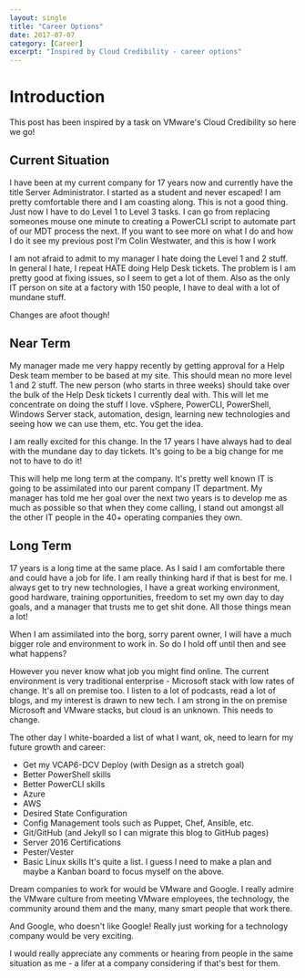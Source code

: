 ```yaml
---
layout: single
title: "Career Options"
date: 2017-07-07
category: [Career]
excerpt: "Inspired by Cloud Credibility - career options"
---
```

# Introduction
This post has been inspired by a task on VMware's Cloud Credibility so here we go!

## Current Situation
I have been at my current company for 17 years now and currently have the title Server Administrator.  I started as a student and never escaped! I am pretty comfortable there and I am coasting along.  This is not a good thing. Just now I have to do Level 1 to Level 3 tasks.  I can go from replacing someones mouse one minute to creating a PowerCLI script to automate part of our MDT process the next. If you want to see more on what I do and how I do it see my previous post I'm Colin Westwater, and this is how I work

I am not afraid to admit to my manager I hate doing the Level 1 and 2 stuff.  In general I hate, I repeat HATE doing Help Desk tickets.  The problem is I am pretty good at fixing issues, so I seem to get a lot of them.  Also as the only IT person on site at a factory with 150 people, I have to deal with a lot of mundane stuff.

Changes are afoot though!

## Near Term
My manager made me very happy recently by getting approval for a Help Desk team member to be based at my site.  This should mean no more level 1 and 2 stuff. The new person (who starts in three weeks) should take over the bulk of the Help Desk tickets I currently deal with.  This will let me concentrate on doing the stuff I love. vSphere, PowerCLI, PowerShell, Windows Server stack, automation, design, learning new technologies and seeing how we can use them, etc.  You get the idea.

I am really excited for this change.  In the 17 years I have always had to deal with the mundane day to day tickets.  It's going to be a big change for me not to have to do it!

This will help me long term at the company.  It's pretty well known IT is going to be assimilated into our parent company IT department. My manager has told me her goal over the next two years is to develop me as much as possible so that when they come calling, I stand out amongst all the other IT people in the 40+ operating companies they own.

## Long Term
17 years is a long time at the same place. As I said I am comfortable there and could have a job for life.  I am really thinking hard if that is best for me. I always get to try new technologies, I have a great working environment, good hardware, training opportunities, freedom to set my own day to day goals, and a manager that trusts me to get shit done.  All those things mean a lot!

When I am assimilated into the borg, sorry parent owner, I will have a much bigger role and environment to work in. So do I hold off until then and see what happens?

However you never know what job you might find online. The current environment is very traditional  enterprise - Microsoft stack with low rates of change. It's all on premise too.  I listen to a lot of podcasts, read a lot of blogs, and my interest is drawn to new tech.  I am strong in the on premise Microsoft and VMware stacks, but cloud is an unknown.  This needs to change.

The other day I white-boarded a list of what I want, ok, need to learn for my future growth and career:

* Get my VCAP6-DCV Deploy (with Design as a stretch goal)
* Better PowerShell skills
* Better PowerCLI skills
* Azure
* AWS
* Desired State Configuration
* Config Management tools such as Puppet, Chef, Ansible, etc.
* Git/GitHub (and Jekyll so I can migrate this blog to GitHub pages)
* Server 2016 Certifications
* Pester/Vester
* Basic Linux skills
It's quite a list. I guess I need to make a plan and maybe a Kanban board to focus myself on the above.

Dream companies to work for would be VMware and Google. I really admire the VMware culture from meeting VMware employees, the technology, the community around them and the many, many smart people that work there.

And Google, who doesn't like Google!  Really just working for a technology company would be very exciting.

I would really appreciate any comments or hearing from people in the same situation as me - a lifer at a company considering if that's best for them.